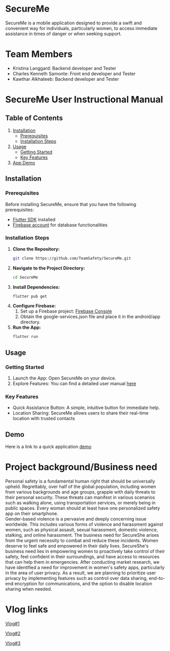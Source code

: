 # SecureMe
SecureMe is a mobile application designed to provide a swift and convenient way for individuals, particularly women, to access immediate assistance in times of danger or when seeking support.

# Team Members
* Kristina Langgard: Backend developer and Tester
* Charles Kenneth Samonte: Front end developer and Tester
* Kawthar Alkhateeb: Backend developer and Tester


# SecureMe User Instructional Manual

## Table of Contents

1. [Installation](#installation)
    - [Prerequisites](#prerequisites)
    - [Installation Steps](#installation-steps)
2. [Usage](#usage)
    - [Getting Started](#getting-started)
    - [Key Features](#key-features)
3. [App Demo](#demo)


## Installation

### Prerequisites

Before installing SecureMe, ensure that you have the following prerequisites:

- [Flutter SDK](https://flutter.dev/docs/get-started/install) installed
- [Firebase account](https://firebase.google.com/) for database functionalities

### Installation Steps

1. **Clone the Repository:**
   ```bash
   git clone https://github.com/TeamSafety/SecureMe.git
2. **Navigate to the Project Directory:**
     ```bash
   cd SecureMe

3. **Install Dependencies:**
     ```bash
   flutter pub get

4. **Configure Firebase:**
    1. Set up a Firebase project: [Firebase Console](https://console.firebase.google.com)
    2. Obtain the google-services.json file and place it in the android/app directory.
4. **Run the App:**
     ```bash
   flutter run
## Usage

### Getting Started
1. Launch the App:
    Open SecureMe on your device.
2. Explore Features:
    You can find a detailed user manual [here](https://github.com/TeamSafety/SecureMe/blob/main/Project%20Documentions/SecureMe%20User%20Manual.pdf)

### Key Features
* Quick Assistance Button: A simple, intuitive button for immediate help. 
* Location Sharing: SecureMe allows users to share their real-time location with trusted contacts

## Demo

Here is a link to a quick application [demo](https://youtu.be/ADSjH1eUlVw?si=eUGmFwkGu7aIoPbM)


# Project background/Business need
Personal safety is a fundamental human right that should be universally upheld. Regrettably, over half of the global population, including women from various backgrounds and age groups, grapple with daily threats to their personal security. These threats can manifest in various scenarios such as walking alone, using transportation services, or merely being in public spaces. Every woman should at least have one personalized safety app on their smartphone.  
Gender-based violence is a pervasive and deeply concerning issue worldwide. This includes various forms of violence and harassment against women, such as physical assault, sexual harassment, domestic violence, stalking, and online harassment. The business need for SecureShe arises from the urgent necessity to combat and reduce these incidents.
Women deserve to feel safe and empowered in their daily lives. SecureShe's business need lies in empowering women to proactively take control of their safety, feel confident in their surroundings, and have access to resources that can help them in emergencies.
After conducting market research, we have identified a need for improvement in women's safety apps, particularly in the area of user privacy. As a result, we are planning to prioritize user privacy by implementing features such as control over data sharing, end-to-end encryption for communications, and the option to disable location sharing when needed.

# Vlog links
[Vlog#1](https://youtu.be/LEcPDddBlJ8)

[Vlog#2](https://www.youtube.com/watch?v=B5V21SvFhMI&ab_channel=CharlesSamonte)

[Vlog#3](https://youtu.be/DNDYm6QJ1fg)

